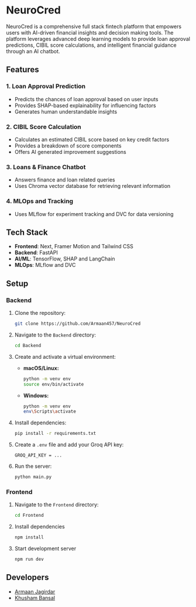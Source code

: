 # NeuroCred

NeuroCred is a comprehensive full stack fintech platform that empowers users with AI-driven financial insights and decision making tools. The platform leverages advanced deep learning models to provide loan approval predictions, CIBIL score calculations, and intelligent financial guidance through an AI chatbot.

## Features

### 1. Loan Approval Prediction
- Predicts the chances of loan approval based on user inputs
- Provides SHAP-based explainability for influencing factors
- Generates human understandable insights

### 2. CIBIL Score Calculation
- Calculates an estimated CIBIL score based on key credit factors
- Provides a breakdown of score components
- Offers AI generated improvement suggestions

### 3. Loans & Finance Chatbot
- Answers finance and loan related queries
- Uses Chroma vector database for retrieving relevant information

### 4. MLOps and Tracking
- Uses MLflow for experiment tracking and DVC for data versioning

## Tech Stack

- **Frontend**: Next, Framer Motion and Tailwind CSS
- **Backend**: FastAPI
- **AI/ML**: TensorFlow, SHAP and LangChain
- **MLOps**: MLflow and DVC

## Setup


### Backend 

1. Clone the repository:
   ```bash
   git clone https://github.com/Armaan457/NeuroCred
   ```
2. Navigate to the `Backend` directory:
   ```bash
   cd Backend
   ```
3. Create and activate a virtual environment:
   - **macOS/Linux:**
     ```bash
     python -m venv env
     source env/bin/activate
     ```
   - **Windows:**
     ```bash
     python -m venv env
     env\Scripts\activate
     ```

4. Install dependencies:
   ```bash
   pip install -r requirements.txt
   ```
5. Create a `.env` file and add your Groq API key:
   ```env
   GROQ_API_KEY = ...
   ```

6. Run the server:
   ```bash
   python main.py
   ```

### Frontend 

1. Navigate to the `Frontend` directory:
    ```bash
    cd Frontend
    ```

2. Install dependencies
    ```bash
    npm install
    ```

3. Start development server
    ```bash
    npm run dev
    ```

## Developers

- [Armaan Jagirdar](https://github.com/Armaan457)
- [Khusham Bansal](https://github.com/KhushamBansal)